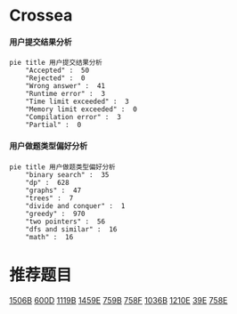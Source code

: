 # Crossea

<!-- tabs:start -->



#### **用户提交结果分析**

```mermaid
pie title 用户提交结果分析
    "Accepted" :  50
    "Rejected" :  0
    "Wrong answer" :  41
    "Runtime error" :  3
    "Time limit exceeded" :  3
    "Memory limit exceeded" :  0
    "Compilation error" :  3
    "Partial" :  0
```

#### **用户做题类型偏好分析**

```mermaid
pie title 用户做题类型偏好分析
    "binary search" :  35
    "dp" :  628
    "graphs" :  47
    "trees" :  7
    "divide and conquer" :  1
    "greedy" :  970
    "two pointers" :  56
    "dfs and similar" :  16
    "math" :  16
```



<!-- tabs:end -->
# 推荐题目
[1506B](https://codeforces.com/contest/1506/problem/B)
[600D](https://codeforces.com/contest/600/problem/D)
[1119B](https://codeforces.com/contest/1119/problem/B)
[1459E](https://codeforces.com/contest/1459/problem/E)
[759B](https://codeforces.com/contest/759/problem/B)
[758F](https://codeforces.com/contest/758/problem/F)
[1036B](https://codeforces.com/contest/1036/problem/B)
[1210E](https://codeforces.com/contest/1210/problem/E)
[39E](https://codeforces.com/contest/39/problem/E)
[758E](https://codeforces.com/contest/758/problem/E)
